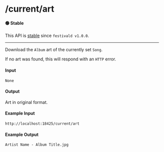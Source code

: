 # /current/art

#### 🟢 Stable
This API is [stable](/api-stability/marker.md) since `festivald v1.0.0`.

---

Download the `Album` art of the currently set `Song`.

If no art was found, this will respond with an `HTTP` error.

#### Input
`None`

#### Output
Art in original format.

#### Example Input
```http
http://localhost:18425/current/art
```

#### Example Output
```plaintext
Artist Name - Album Title.jpg
```
